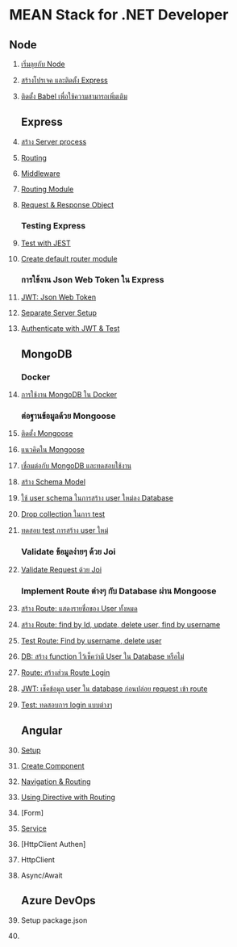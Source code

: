 
# MEAN Stack for .NET Developer

## Node

1. [เริ่มลุยกับ Node](https://github.com/teerasej/node-handbook)
2. [สร้างโปรเจค และติดตั้ง Express](/node/setup-express.md)
3. [ติดตั้ง Babel เพื่อใช้ความสามารถเพิ่มเติม](/node/setup-babel.md)

    ## Express

4. [สร้าง Server process](/express/start.md)
5. [Routing](/express/routing.md)
6. [Middleware](/express/middleware.md)
7. [Routing Module](/express/routing-module.md)
8. [Request & Response Object](/express/request-response.md)

    ### Testing Express

9.  [Test with JEST](/express/testing.md)
10. [Create default router module](express/testing-default-route.md)

    ### การใช้งาน Json Web Token ใน Express

11. [JWT: Json Web Token](express/json-web-token.md)
12. [Separate Server Setup](express/server-module.md)
13. [Authenticate with JWT & Test](express/json-web-token-use-in-route.md)

    ## MongoDB

    ### Docker

14. [การใช้งาน MongoDB ใน Docker](mongodb/mongo-docker.md)

    ### ต่อฐานข้อมูลด้วย Mongoose

15. [ติดตั้ง Mongoose](mongodb/mongoose-setup.md)
16. [แนวคิดใน Mongoose](mongodb/mongoose-concept.md)
17. [เชื่อมต่อกับ MongoDB และทดสอบใช้งาน](mongodb/mongoose-test-run.md)
18. [สร้าง Schema Model](mongodb/mongoose-define-schema.md)
19. [ใช้ user schema ในการสร้าง user ใหม่ลง Database](mongodb/insert-new-user.md)
20. [Drop collection ในการ test](mongodb/test-drop-collection.md)
21. [ทดสอบ test การสร้าง user ใหม่](mongodb/insert-new-user.md)

    ### Validate ข้อมูลง่ายๆ ด้วย Joi

22. [Validate Request ด้วย Joi](mongodb/joi-validate-request.md)

    ### Implement Route ต่างๆ กับ Database ผ่าน Mongoose

23. [สร้าง Route: แสดงรายชื่อของ User ทั้งหมด](mongodb/get-all-user.md)
24. [สร้าง Route: find by Id, update, delete user, find by username](mongodb/implement-find-by-id-update-delete.md)
25. [Test Route: Find by username, delete user](mongodb/test-find-by-id-delete-user.md)
26. [DB: สร้าง function ไว้เช็คว่ามี User ใน Database หรือไม่](mongodb/check-user-exist.md)
27. [Route: สร้างส่วน Route Login](mongodb/route-user-login.md)
28. [JWT: เช็คข้อมูล user ใน database ก่อนปล่อย request เข้า route](mongodb/check-user-exist-in-jwt.md)
29. [Test: ทดสอบการ login แบบต่างๆ](mongodb/test-user-login-route.md)

    ## Angular

30. [Setup](/angular/setup.md) 
31. [Create Component](angular/create-component.md)
32. [Navigation & Routing](angular/navigation-routing.md)
33. [Using Directive with Routing](/angular/directive-with-routing.md)
34. [Form]
35. [Service](angular/user-service.md)
36. [HttpClient Authen]
37. HttpClient
38. Async/Await

    ## Azure DevOps

39. Setup package.json
40. 


